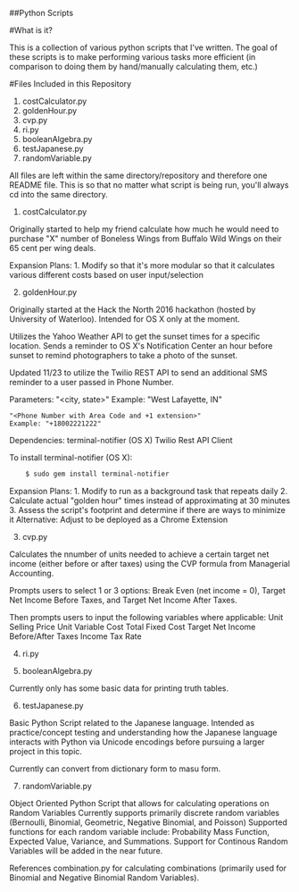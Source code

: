 ##Python Scripts

#What is it?

This is a collection of various python scripts that I've written.
The goal of these scripts is to make performing various tasks more efficient 
(in comparison to doing them by hand/manually calculating them, etc.)

#Files Included in this Repository

1. costCalculator.py
2. goldenHour.py
3. cvp.py
4. ri.py
5. booleanAlgebra.py
6. testJapanese.py
7. randomVariable.py

All files are left within the same directory/repository and therefore one README file.
This is so that no matter what script is being run, you'll always cd into the same directory.


1. costCalculator.py

Originally started to help my friend calculate how much he would need to purchase "X"
number of Boneless Wings from Buffalo Wild Wings on their 65 cent per wing deals. 

Expansion Plans:
	1. Modify so that it's more modular so that it calculates various different costs based on user input/selection

2. goldenHour.py

Originally started at the Hack the North 2016 hackathon (hosted by University of Waterloo). 
Intended for OS X only at the moment.

Utilizes the Yahoo Weather API to get the sunset times for a specific location.
Sends a reminder to OS X's Notification Center an hour before sunset to remind photographers to take a photo of the sunset. 

Updated 11/23 to utilize the Twilio REST API to send an additional SMS reminder to a user passed in Phone Number. 

Parameters:
	"<city, state>"
	Example: "West Lafayette, IN"

	"<Phone Number with Area Code and +1 extension>"
	Example: "+18002221222"

Dependencies:
	terminal-notifier (OS X)
	Twilio Rest API Client

To install terminal-notifier (OS X):
```bash
	$ sudo gem install terminal-notifier
```
Expansion Plans:
	1. Modify to run as a background task that repeats daily
	2. Calculate actual "golden hour" times instead of approximating at 30 minutes
	3. Assess the script's footprint and determine if there are ways to minimize it
	Alternative: Adjust to be deployed as a Chrome Extension

3. cvp.py

Calculates the nnumber of units needed to achieve a certain target net income (either before or after taxes) using the CVP formula from Managerial Accounting.

Prompts users to select 1 or 3 options: Break Even (net income = 0), Target Net Income Before Taxes, and Target Net Income After Taxes. 

Then prompts users to input the following variables where applicable:
	Unit Selling Price
  	Unit Variable Cost
	Total Fixed Cost
	Target Net Income Before/After Taxes
	Income Tax Rate

4. ri.py

5. booleanAlgebra.py

Currently only has some basic data for printing truth tables.

6. testJapanese.py

Basic Python Script related to the Japanese language. 
Intended as practice/concept testing and understanding how the Japanese language interacts with Python via Unicode encodings before pursuing a larger project in this topic.

Currently can convert from dictionary form to masu form.

7. randomVariable.py

Object Oriented Python Script that allows for calculating operations on Random Variables
Currently supports primarily discrete random variables (Bernoulli, Binomial, Geometric, Negative Binomial, and Poisson)
Supported functions for each random variable include: Probability Mass Function, Expected Value, Variance, and Summations.
Support for Continous Random Variables will be added in the near future. 

References combination.py for calculating combinations (primarily used for Binomial and Negative Binomial Random Variables). 

